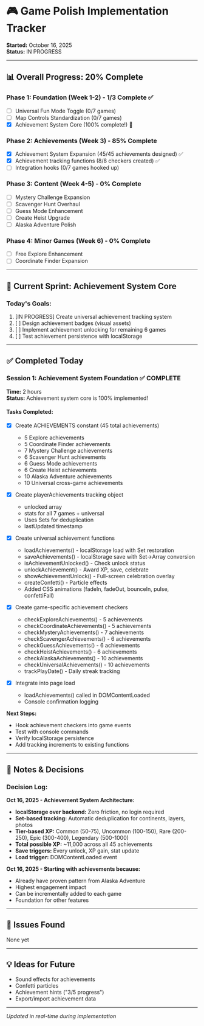 # 🎮 Game Polish Implementation Tracker
**Started:** October 16, 2025  
**Status:** IN PROGRESS

---

## 📊 Overall Progress: 20% Complete

### Phase 1: Foundation (Week 1-2) - 1/3 Complete ✅
- [ ] Universal Fun Mode Toggle (0/7 games)
- [ ] Map Controls Standardization (0/7 games)
- [x] Achievement System Core (100% complete!) 🎉

### Phase 2: Achievements (Week 3) - 85% Complete
- [x] Achievement System Expansion (45/45 achievements designed) ✅
- [x] Achievement tracking functions (8/8 checkers created) ✅
- [ ] Integration hooks (0/7 games hooked up)

### Phase 3: Content (Week 4-5) - 0% Complete
- [ ] Mystery Challenge Expansion
- [ ] Scavenger Hunt Overhaul
- [ ] Guess Mode Enhancement
- [ ] Create Heist Upgrade
- [ ] Alaska Adventure Polish

### Phase 4: Minor Games (Week 6) - 0% Complete
- [ ] Free Explore Enhancement
- [ ] Coordinate Finder Expansion

---

## 🎯 Current Sprint: Achievement System Core

### Today's Goals:
1. [IN PROGRESS] Create universal achievement tracking system
2. [ ] Design achievement badges (visual assets)
3. [ ] Implement achievement unlocking for remaining 6 games
4. [ ] Test achievement persistence with localStorage

---

## ✅ Completed Today

### Session 1: Achievement System Foundation ✅ COMPLETE
**Time:** 2 hours  
**Status:** Achievement system core is 100% implemented!

#### Tasks Completed:
- [x] Create ACHIEVEMENTS constant (45 total achievements)
  * 5 Explore achievements
  * 5 Coordinate Finder achievements
  * 7 Mystery Challenge achievements
  * 6 Scavenger Hunt achievements
  * 6 Guess Mode achievements
  * 6 Create Heist achievements
  * 10 Alaska Adventure achievements
  * 10 Universal cross-game achievements

- [x] Create playerAchievements tracking object
  * unlocked array
  * stats for all 7 games + universal
  * Uses Sets for deduplication
  * lastUpdated timestamp

- [x] Create universal achievement functions
  * loadAchievements() - localStorage load with Set restoration
  * saveAchievements() - localStorage save with Set→Array conversion
  * isAchievementUnlocked() - Check unlock status
  * unlockAchievement() - Award XP, save, celebrate
  * showAchievementUnlock() - Full-screen celebration overlay
  * createConfetti() - Particle effects
  * Added CSS animations (fadeIn, fadeOut, bounceIn, pulse, confettiFall)

- [x] Create game-specific achievement checkers
  * checkExploreAchievements() - 5 achievements
  * checkCoordinateAchievements() - 5 achievements
  * checkMysteryAchievements() - 7 achievements
  * checkScavengerAchievements() - 6 achievements
  * checkGuessAchievements() - 6 achievements
  * checkHeistAchievements() - 6 achievements
  * checkAlaskaAchievements() - 10 achievements
  * checkUniversalAchievements() - 10 achievements
  * trackPlayDate() - Daily streak tracking

- [x] Integrate into page load
  * loadAchievements() called in DOMContentLoaded
  * Console confirmation logging

**Next Steps:**
- Hook achievement checkers into game events
- Test with console commands
- Verify localStorage persistence
- Add tracking increments to existing functions

---

## 📝 Notes & Decisions

### Decision Log:

**Oct 16, 2025 - Achievement System Architecture:**
- **localStorage over backend:** Zero friction, no login required
- **Set-based tracking:** Automatic deduplication for continents, layers, photos
- **Tier-based XP:** Common (50-75), Uncommon (100-150), Rare (200-250), Epic (300-400), Legendary (500-1000)
- **Total possible XP:** ~11,000 across all 45 achievements
- **Save triggers:** Every unlock, XP gain, stat update
- **Load trigger:** DOMContentLoaded event

**Oct 16, 2025 - Starting with achievements because:**
- Already have proven pattern from Alaska Adventure
- Highest engagement impact
- Can be incrementally added to each game
- Foundation for other features

---

## 🐛 Issues Found
None yet

---

## 💡 Ideas for Future
- Sound effects for achievements
- Confetti particles
- Achievement hints ("3/5 progress")
- Export/import achievement data

---

*Updated in real-time during implementation*

